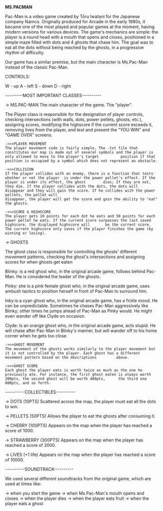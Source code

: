 **************************************************MS.PACMAN**************************************************


Pac-Man is a video game created by Tōru Iwatani for the Japanese company Namco. Originally produced for Arcade in the early 1980s, it became one of the most played and popular games at the moment, having modern versions for various devices. The game's mechanics are simple: the player is a round head with a mouth that opens and closes, positioned in a simple maze filled with dots and 4 ghosts that chase him. The goal was to eat all the dots without being reached by the ghosts, in a progressive rhythm of difficulty.

Our game has a similar premise, but the main character is Ms.Pac-Man instead of the classic Pac-Man.

CONTROLS:

W - up
A - left
S - down
D - right

---------MOST IMPORTANT CLASSES----------

-> MS.PAC-MAN
The main character of the game. The "player".

The Player class is responsible for the designation of player controls, checking intersections (with walls, dots, power pellets, ghosts, etc.), assigning scores, modifying the highscore if the current score exceeds it, removing lives from the player, and test and present the "YOU WIN" and "GAME OVER" screens.


	->>>PLAYER MOVEMENT
	The player movement code is fairly simple. The .txt file that constitutes our map is made out of several symbols and the player is only allowed to move to the player's target 			position if that position is occupied by a symbol which does not represent an obstacle. 

	->>>COLLISION
	If the player collides with an enemy, there is a function that tests whether or not the player 	is under the power pellet's effect. If the player is under its effect, the ghost 		dies; If they are not, they die. If the player collides with the dots, the dots will disappear and they will gain the score. If he collides with the power pellets, the pellet will 
	disappear, the player will get the score and gain the ability to "eat" the ghosts.

	->>>SCORE & HIGHSCORE
	The player gets 10 points for each dot he eats and 50 points for each power pellet he eats. If the current score surpasses the last saved highscore, the displayed highscore will 		be the current score. The current highscore only saves if the player finishes the game (by winning or losing). 



-> GHOSTS

The ghost class is responsible for controlling the ghosts' different movement patterns, checking the ghost's intersections and assigning scores for when ghosts get eaten

Blinky: is a red ghost who, in the original arcade game, follows behind Pac-Man. He is considered the leader of the ghosts.

Pinky: she is a pink female ghost who, in the original arcade game, uses ambush tactics to position herself in front of Pac-Man to surround him.

Inky:is a cyan ghost who, in the original arcade game, has a fickle mood. He can be unpredictable. Sometimes he chases Pac-Man aggressively like Blinky; other times he jumps ahead of Pac-Man as Pinky would. He might even wander off like Clyde on occasion.

Clyde: is an orange ghost who, in the original arcade game, acts stupid. He will chase after Pac-Man in Blinky's manner, but will wander off to his home corner when he gets too close.

	
	->>>GHOST MOVEMENT
	The movement of the ghosts works similarly to the player movement but it is not controlled by the player. Each ghost has a different movement pattern based on the descriptions 		above. 

	->>>GHOST SCORE
	Each ghost the player eats is worth twice as much as the one he previously ate. For instance, the first ghost eaten is always worth 200pts, the second ghost will be worth 400pts, 		the third one 800pts, and so forth.




----------COLLECTIBLES----------

-> DOTS (10PTS)
Scattered across the map, the player must eat all the dots to win.

-> PELLETS (50PTS)
Allows the player to eat the ghosts after consuming it.

-> CHERRY (100PTS)
Appears on the map when the player has reached a score of 1000.

-> STRAWBERRY (300PTS)
Appears on the map when the player has reached a score of 2000.

-> LIVES (+1 life)
Appears on the map when the player has reached a score of 10000.


----------SOUNDTRACK----------

We used several different soundtracks from the original game, which are used at times like:

-> when you start the game
-> when Ms.Pac-Man's mouth opens and closes
-> when the player dies
-> when the player eats fruit
-> when the player eats a ghost

